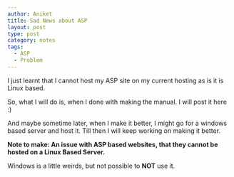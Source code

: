 ```yaml
---
author: Aniket
title: Sad News about ASP
layout: post
type: post
category: notes
tags:
  - ASP
  - Problem
---
```

I just learnt that I cannot host my ASP site on my current hosting as is it is Linux based.

So, what I will do is, when I done with making the manual. I will post it here :)

And maybe sometime later, when I make it better, I might go for a windows based server and host it. Till then I will keep working on making it better.

**Note to make: An issue with ASP based websites, that they cannot be hosted on a Linux Based Server.**

Windows is a little weirds, but not possible to **NOT** use it.